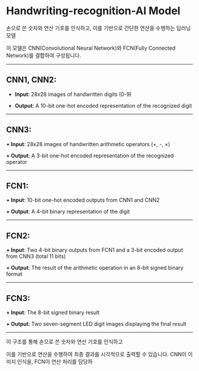 # Handwriting-recognition-AI Model

 
손으로 쓴 숫자와 연산 기호를 인식하고, 이를 기반으로 간단한 연산을 수행하는 딥러닝 모델

이 모델은 CNN(Convolutional Neural Network)와 FCN(Fully Connected Network)를 결합하여 구성됩니다.

----
## CNN1, CNN2:

+ **Input**: 28x28 images of handwritten digits (0-9)

+ **Output**: A 10-bit one-hot encoded representation of the recognized digit

----
## CNN3:

**+ Input**: 28x28 images of handwritten arithmetic operators (+, -, ×)

**+ Output**: A 3-bit one-hot encoded representation of the recognized operator

----
## FCN1:

**+ Input**: 10-bit one-hot encoded outputs from CNN1 and CNN2

**+ Output**: A 4-bit binary representation of the digit

----
## FCN2:

**+ Input**: Two 4-bit binary outputs from FCN1 and a 3-bit encoded output from CNN3 (total 11 bits)

**+ Output**: The result of the arithmetic operation in an 8-bit signed binary format

----
## FCN3:

**+ Input**: The 8-bit signed binary result

**+ Output**: Two seven-segment LED digit images displaying the final result

---
이 구조를 통해 손으로 쓴 숫자와 연산 기호를 인식하고

이를 기반으로 연산을 수행하여 최종 결과를 시각적으로 출력할 수 있습니다. CNN이 이미지 인식을, FCN이 연산 처리를 담당하
